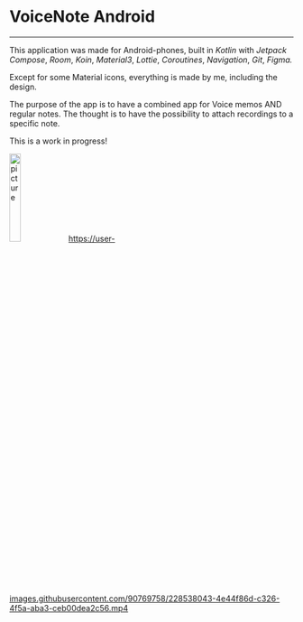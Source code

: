 # VoiceNote Android

***



This application was made for Android-phones, built in *Kotlin* with *Jetpack Compose*, *Room*, *Koin*, *Material3*, *Lottie*, *Coroutines*, *Navigation*, *Git*, *Figma.*

Except for some Material icons, everything is made by me, including the design.

The purpose of the app is to have a combined app for Voice memos AND regular notes. The thought is to have the possibility to attach recordings to a specific note.

This is a work in progress!


<img src="https://user-images.githubusercontent.com/90769758/228552617-69015bdc-7c28-49f9-bd6f-5d6917770b0b.png" alt="picture" width="20%"/> https://user-images.githubusercontent.com/90769758/228538043-4e44f86d-c326-4f5a-aba3-ceb00dea2c56.mp4
